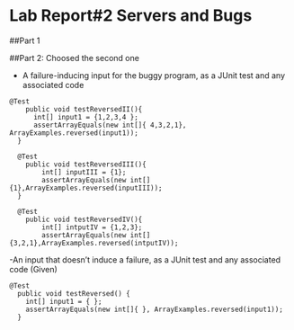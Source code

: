 # Lab Report#2 Servers and Bugs

##Part 1

##Part 2: Choosed the second one
- A failure-inducing input for the buggy program, as a JUnit test and any associated code
```
@Test
    public void testReversedII(){
      int[] input1 = {1,2,3,4 };
      assertArrayEquals(new int[]{ 4,3,2,1}, ArrayExamples.reversed(input1));
  }

  @Test
    public void testReversedIII(){
        int[] inputIII = {1};
        assertArrayEquals(new int[]{1},ArrayExamples.reversed(inputIII));
  }

  @Test
    public void testReversedIV(){
        int[] intputIV = {1,2,3};
        assertArrayEquals(new int[]{3,2,1},ArrayExamples.reversed(intputIV));
```
-An input that doesn’t induce a failure, as a JUnit test and any associated code (Given)
```
@Test
  public void testReversed() {
    int[] input1 = { };
    assertArrayEquals(new int[]{ }, ArrayExamples.reversed(input1));
  }
```
